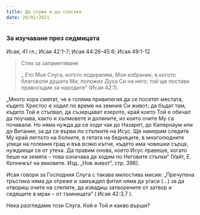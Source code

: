 ```yaml
---
title: Да служи и да спасява
date: 20/02/2021
---
```


### За изучаване през седмицата
Исая, 41 гл.; Исая 42:1-7; Исая 44:26-45:6; Исая 49:1-12.

> <p>Стих за запаметяване</p>
> „ Ето Моя Слуга, когото подкрепям, Моя избраник, в когото благоволи душата Ми; положих Духа Си на него; той ще постави правосъдие за народите“ (Исая 42:1).

„Много хора смятат, че е голяма привилегия да се посетят местата, където Христос е ходил по време на земния Си живот; да бъдат там, където Той е стъпвал, да съзерцават езерото, край което Той е обичал да поучава, както и хълмовете и долините, из които очите Му са почивали. Но няма нужда да се ходи чак до Назарет, до Капернаум или до Витания, за да се върви по стъпките на Исус. Ще намерим следите Му край леглото на болните, в гетата на бедняците, в многолюдните улици на големия град и във всяко кътче, където има човешки сърца, нуждаещи се от утеха. Да правим онова, което Исус правеше, когато беше на земята – това означава да ходим по Неговите стъпки“ (Уайт, Е. Копнежът на вековете. Изд. „Нов живот“, стр. 396).

Исая говори за Господния Слуга с такава милостива мисия: „Пречупена тръстика няма да отреже и замъждял фитил няма да угаси (…) за да отвориш очите на слепите, да извадиш затворените от затвор и седящите в мрак – от тъмницата“ ( Исая 42:3,7 ).

Нека разгледаме този Слуга. Кой е Той и какво върши?